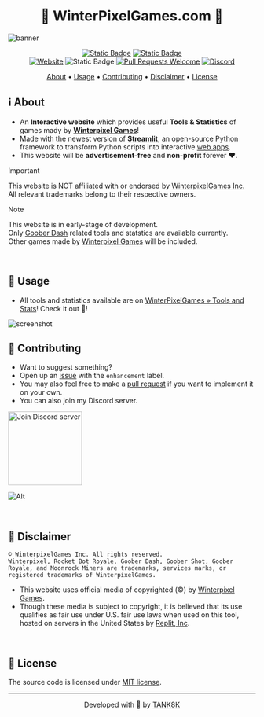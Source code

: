 <h1 align="center">🔷 WinterPixelGames.com 🔷</h1>
<img src="https://github.com/TANK8K/WinterPixelGames.com_flask_part/blob/main/static/images/github_banner.png" alt="banner">

<div align="center">

[![Static Badge](https://img.shields.io/badge/Made%20With%20Streamlit-_?style=flat&logo=streamlit&logoSize=50&labelColor=grey&color=red)](https://streamlit.io/)
[![Static Badge](https://img.shields.io/badge/Hosted%20On%20Replit-_?style=flat&logo=replit&logoSize=50&labelColor=grey&color=orange)](https://replit.com/@kTaNk8k/WinterPixelGamescom-streamlit-part/)
<br>
[![Website](https://img.shields.io/website?url=https%3A%2F%2Finner.winterpixelgames.com&up_message=Up&up_color=brightgreen&down_message=Down&down_color=ff0000&style=flat-square&label=Website&nbsp;Status)](https://inner.winterpixelgames.com/)
![Static Badge](https://img.shields.io/badge/Built_With-Passion_%E2%9D%A4%EF%B8%8F%E2%80%8D%F0%9F%94%A5_-blue?style=flat-square&logo=a)
[![Pull Requests Welcome](https://img.shields.io/badge/PRs-welcome-darkgreen.svg?style=flat-square)](http://makeapullrequest.com)
[![Discord](https://img.shields.io/discord/1161656512024956959?logo=discord&label=Discord&color=5865F2&style=flat-square)](https://discord.gg/9q2Nnt4wnd)

</div>

<div align="center">
  <a href="#ℹ️-about">About</a>
  <span> • </span>
  <a href="#-usage">Usage</a>
  <span> • </span>
  <a href="#-contributing">Contributing</a>
  <span> • </span>
  <a href="#-disclaimer">Disclaimer</a>
  <span> • </span>
  <a href="#-license">License</a>
  <p></p>
</div>

## ℹ️ About
- An **Interactive website** which provides useful **Tools & Statistics** of games mady by [**Winterpixel Games**](https://www.winterpixel.com)!
- Made with the newest version of [**Streamlit**](https://github.com/streamlit/streamlit), an open-source Python framework to transform Python scripts into interactive [web apps](https://www.wikiwand.com/en/Web_application).
- This website will be **advertisement-free** and **non-profit** forever ❤️.

>[!Important]
>This website is NOT affiliated with or endorsed by [WinterpixelGames Inc.](https://www.winterpixel.com)<br>All relevant trademarks belong to their respective owners.

>[!Note]
>This website is in early-stage of development.<br>Only [Goober Dash](https://gooberdash.winterpixel.io/) related tools and statstics are available currently.<br>Other games made by [Winterpixel Games](https://www.winterpixel.com) will be included.

<br>

## 🚀 Usage
- All tools and statistics available are on [WinterPixelGames » Tools and Stats](https://winterpixelgames.com/)! Check it out 👀!
<img src="https://github.com/TANK8K/WinterPixelGames.com_flask_part/blob/main/static/images/screenshot.png" alt="screenshot">
<br>

## 🤝 Contributing
- Want to suggest something?
- Open up an [issue](https://github.com/TANK8K/WinterPixelGames.com_streamlit_part/issues) with the `enhancement` label.
- You may also feel free to make a [pull request](https://github.com/TANK8K/WinterPixelGames.com_streamlit_part/pulls) if you want to implement it on your own.
- You can also join my Discord server.

<a href="https://discord.gg/9q2Nnt4wnd"><img width="150" src="https://github.com/TANK8K/WinterPixelGames.com_flask_part/blob/main/static/images/join_discord_button.png" alt="Join Discord server"></a>

![Alt](https://repobeats.axiom.co/api/embed/c0463acbab7d9a2117e2e14c23bd2e7779e055cb.svg "Repobeats analytics image")

<br>

## 📜 Disclaimer

```
© WinterpixelGames Inc. All rights reserved.
Winterpixel, Rocket Bot Royale, Goober Dash, Goober Shot, Goober Royale, and Moonrock Miners are trademarks, services marks, or registered trademarks of WinterpixelGames.
```
- This website uses official media of copyrighted (©) by [Winterpixel Games](https://www.winterpixel.com/).
- Though these media is subject to copyright, it is believed that its use qualifies as fair use under U.S. fair use laws when used on this tool, hosted on servers in the United States by [Replit, Inc](https://replit.com).
<br>

## 📝 License
The source code is licensed under [MIT license](https://github.com/TANK8K/WinterPixelGames.com_streamlit_part/blob/main/LICENSE).
<br>

---

<p align="center">
Developed with 💖 by <a href="https://tank8k.com">TANK8K</a>
</p>
